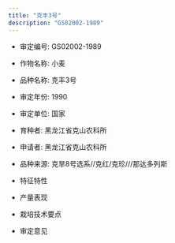 ```yaml
---
title: "克丰3号"
description: "GS02002-1989"
---
```

* 审定编号:  GS02002-1989

*  作物名称:  小麦

*  品种名称:  克丰3号

*  审定年份:  1990

*  审定单位:  国家

* 育种者:  黑龙江省克山农科所

*  申请者:  黑龙江省克山农科所

*  品种来源:  克旱8号选系//克红/克珍///那达多列斯

*  特征特性


*  产量表现


*  栽培技术要点


*  审定意见

